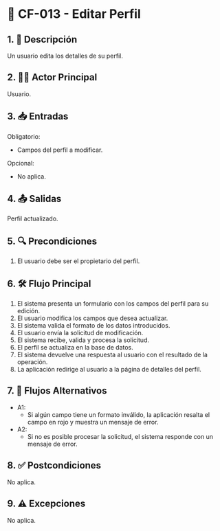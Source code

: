 # 🌟 CF-013 - Editar Perfil

## 1. 📝 Descripción  
Un usuario edita los detalles de su perfil.

## 2. 🧑‍💻 Actor Principal  
Usuario.

## 3. 📥 Entradas  
Obligatorio:  
* Campos del perfil a modificar.  

Opcional:  
* No aplica.

## 4. 📤 Salidas  
Perfil actualizado.

## 5. 🔍 Precondiciones 
1. El usuario debe ser el propietario del perfil.  

## 6. 🛠 Flujo Principal  
1. El sistema presenta un formulario con los campos del perfil para su edición.  
2. El usuario modifica los campos que desea actualizar.  
3. El sistema valida el formato de los datos introducidos.  
4. El usuario envía la solicitud de modificación.  
5. El sistema recibe, valida y procesa la solicitud.  
6. El perfil se actualiza en la base de datos.  
7. El sistema devuelve una respuesta al usuario con el resultado de la operación.  
8. La aplicación redirige al usuario a la página de detalles del perfil.

## 7. 🔄 Flujos Alternativos  
* A1:  
    * Si algún campo tiene un formato inválido, la aplicación resalta el campo en rojo y muestra un mensaje de error.  
* A2:  
    * Si no es posible procesar la solicitud, el sistema responde con un mensaje de error.

## 8. ✅ Postcondiciones  
No aplica.

## 9. ⚠️ Excepciones  
No aplica.
